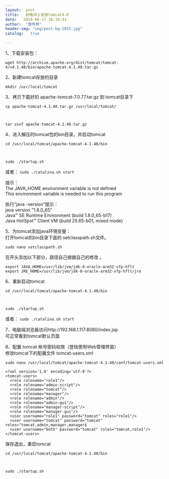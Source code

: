 ```yaml
---
layout:  post
title:   树莓派上安装tomcat4.0
date:   2019-06-17 16:10:43
author:  "唐传林"
header-img: "img/post-bg-2015.jpg"
catalog:   true

---
```

1、下载安装包：

    
    
    wget http://archive.apache.org/dist/tomcat/tomcat-4/v4.1.40/bin/apache-tomcat-4.1.40.tar.gz
    

2、新建tomcat存放的目录

    
    
    mkdir /usr/local/tomcat
    

3、拷贝下载好的 apache-tomcat-7.0.77.tar.gz 到 tomcat目录下

    
    
    cp apache-tomcat-4.1.40.tar.gz /usr/local/tomcat/
    
    
    
    tar zxvf apache-tomcat-4.1.40.tar.gz
    

4、进入解压的tomcat包的bin目录，并启动tomcat

    
    
    cd /usr/local/tomcat/apache-tomcat-4.1.40/bin
    
    
    
    sudo ./startup.sh
    

或者： ` sudo ./catalina.sh start `

提示：  
The JAVA_HOME environment variable is not defined  
This environment variable is needed to run this program

执行“java -version”提示：  
java version “1.8.0_65”  
Java™ SE Runtime Environment (build 1.8.0_65-b17)  
Java HotSpot™ Client VM (build 25.65-b01, mixed mode)

5、为tomcat添加java环境变量：  
打开tomcat的bin目录下面的 setclasspath.sh文件。

    
    
    sudo nano setclasspath.sh
    

在开头添加以下部分，路径自己根据自己的修改 。

    
    
    export JAVA_HOME=/usr/lib/jvm/jdk-8-oracle-arm32-vfp-hflt
    export JRE_HOME=/usr/lib/jvm/jdk-8-oracle-arm32-vfp-hflt/jre
    

6、重新启动tomcat

    
    
    cd /usr/local/tomcat/apache-tomcat-4.1.40/bin
    
    
    
    sudo ./startup.sh
    

或者： ` sudo ./catalina.sh start `

7、电脑端浏览器访问http://192.168.1.117:8080/index.jsp  
可正常看到tomcat默认页面

8、配置 tomcat 帐号密码权限（登陆使用Web管理界面）  
修改tomcat下的配置文件 tomcat-users.xml

    
    
    sudo nano /usr/local/tomcat/apache-tomcat-4.1.40/conf/tomcat-users.xml
    
    <?xml version='1.0' encoding='utf-8'?>
    <tomcat-users>
      <role rolename="role1"/>
      <role rolename="admin-script"/>
      <role rolename="tomcat"/>
      <role rolename="manager"/>
      <role rolename="admin"/>
      <role rolename="admin-gui"/>
      <role rolename="manager-script"/>
      <role rolename="manager-gui"/>
      <user username="role1" password="tomcat" roles="role1"/>
      <user username="tomcat" password="tomcat" roles="tomcat,admin,manager,manager$
      <user username="both" password="tomcat" roles="tomcat,role1"/>
    </tomcat-users>
    

保存退出，重启tomcat

    
    
    cd /usr/local/tomcat/apache-tomcat-4.1.40/bin
    
    
    
    sudo ./startup.sh
    

